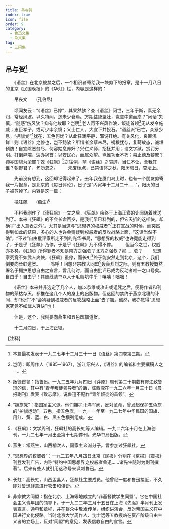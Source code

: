 ```yaml
---
title: 吊与贺
index: true
icon: file
order: 9
category:
  - 鲁迅文集
  - 杂文集
tag:  
  - 三闲集
---
```


## 吊与贺[^①]

　　《语丝》在北京被禁之后，一个相识者寄给我一块剪下的报章，是十一月八日的北京《民国晚报》的《华灯》栏，内容是这样的：

　　吊丧文　　(孔伯尼)

　　顷闻友云：“《语丝》已停”，其果然欤？查《语丝》问世，三年于斯，素无余润，常经风波。以久特闻，迄未少衰焉。方期益臻坚壮，岂意中道而崩？“闲话”失慎，“随感”伤风欤？抑有他故耶？岂明[^②]老人再不兴风作浪，叛徒首领[^③]无从发令施威；忠臣孝子，或可少申余愤；义士仁人，大宜下井投石。“语丝派”已亡，众怒少息，“拥旗党”[^④]犹在，五色何忧？从此狂澜平静，邪说歼绝。有关风化，良匪浅鲜！则《语丝》之停也，岂不懿欤？所惜者余孽未尽，祸根犹存，复萌故态，诚堪预防！自宜除恶务尽，何容姑息养奸？兴仁义师，招抚并用；设文字狱，赏罚分明。打倒异端，惩办祸首；以安民心，而属众望。岂惟功垂不朽；易止德及黎庶？抑亦国旗为荣耶？效《狂飙》[^⑤]之往例，草《语丝》之哀辟，当仁不让，舍我其谁？朝野君子，乞勿忽之。
　　未废标点，已禁语体之秋，阳历晦日，杏坛上。

　　先前没有想到，这回却记得起来了。去年我在厦门岛上时，也有一个朋友剪寄我一片报章，是北京的《每日评论》，日子是“丙寅年十二月二十……”，阳历的日子被剪掉了。内容是这一篇：

　　挽狂飙　　(燕生)[^⑥]

　　不料我刚作了《读狂飙》一文之后，《狂飙》疾终于上海正寝的讣闻随着就送到了。本来《狂飙》的不会长命百岁，是我们早已料到的，但它夭折的这样快，却确乎“出人意表之外”。尤其是当这与“思想界的权威者”[^⑦]正在宣战的时候，而突然得到如此的结果，多心的人也许会猜疑到权威者的反攻战略上面，“这话当然不确”，“不过”自由批评家所走不到的光华书局，“思想界的权威”也许竟能走得到了，于是乎《狂飙》乃停，于是乎《狂飙》乃不得不停。
　　但当今之世，权威亦多矣，《狂飙》所得罪者不知是南方之强欤？北方之强欤？抑……欤？
　　思想家究竟不如武人爽快，《狂飙》虽停，而长虹[^⑧]终于能安然走到北京，这个，我们倒要向长虹道贺。
　　呜呼！回想非宗教大同盟[^⑨]轰轰烈烈之际，则有五教授慨然署名于拥护思想自由之宣言，曾几何时，而自由批评已成为反动者唯一之口号矣。自由乎！自由乎！其随线装书以入于毛厕坑中乎！嘻嘻！咄咄！

　　《语丝》本来并非选定了几个人，加以恭维或攻击或诅咒之后，便将作者和刊物的荣枯存灭，都推在这几个人的身上的出版物。但这回的禁终于燕京北寝的讣闻，却“也许”不“会猜疑到权威者的反攻战略上面”去了罢。诚然，我亦觉得“思想家究竟不如武人爽快”也！

　　但是，这个，我倒要向燕生和五色国旗道贺。

　　十二月四日，于上海正寝。

【注释】

[^①]:本篇最初发表于一九二七年十二月三十一日《语丝》第四卷第三期。

[^②]:岂明：即周作人（1885─1967），浙江绍兴人，《语丝》的编者和主要撰稿人之一。

[^③]:叛徒首领：指鲁迅。一九二五年九月四日《莽原》周刊第二十期载有霉江致鲁迅的信，其中有“青年叛徒领导者”的话，陈西滢在一九二六年一月三十日《晨报副刊》发表《致志摩》，说鲁迅不配作“青年叛徒的首领”。

[^④]:“拥旗党”：指国家主义派。他们拥护北洋军阀，反对革命，曾发起保护五色旗的“护旗运动”。五色，指五色旗，一九一一年至一九二七年中华民国的国旗，用红、黄、蓝、白、黑五色横列组成。

[^⑤]:《狂飙》：文学周刊，狂飙社的高长虹等人编辑。一九二六年十月在上海创刊，一九二七年一月出至第十七期停刊。光华书局出版。

[^⑥]:燕生：常燕生，山西榆次人，国家主义派分子。曾参加过狂飙社。

[^⑦]:“思想界的权威者”：一九二五年八月四日北京《民报》分别在《京报》《晨报》刊登发刊广告，内称“特约中国思想界之权威者鲁迅……诸先生随时为副刊撰著”。后来有些人就引用这称号来讽刺鲁迅。

[^⑧]:长虹：高长虹，山西盂县人，狂飙社主要成员。他曾经一度和鲁迅接近，不久即对鲁迅肆意进行攻击和诽谤。

[^⑨]:非宗教大同盟：指在北京、上海等地成立的“非基督教学生同盟”。它在中国社会主义青年团的领导下，于一九二二年三月十五日在上海《先驱》半月刊上发表宣言、通电和章程，并在群众中散发传单，组织讲演会，反对帝国主义在中国进行文化侵略。当时北京大学周作人、沈士远等五教授站在资产阶级自由主义者的立场上，反对“同盟”的意见，发表信教自由的宣言。
